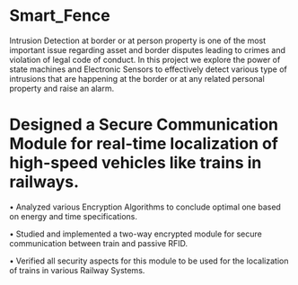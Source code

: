 # Smart_Fence
Intrusion Detection at border or at person property is one of the most important issue regarding asset and border disputes leading to crimes and violation of legal code of conduct. In this project we explore the power of state machines and Electronic Sensors to effectively detect various type of intrusions that are happening at the border or at any related personal property and raise an alarm.

# Designed a Secure Communication Module for real-time localization of high-speed vehicles like trains in railways.

 • Analyzed various Encryption Algorithms to conclude optimal one based on energy and time specifications.
 
 • Studied and implemented a two-way encrypted module for secure communication between train and passive RFID.
 
 • Verified all security aspects for this module to be used for the localization of trains in various Railway Systems.
